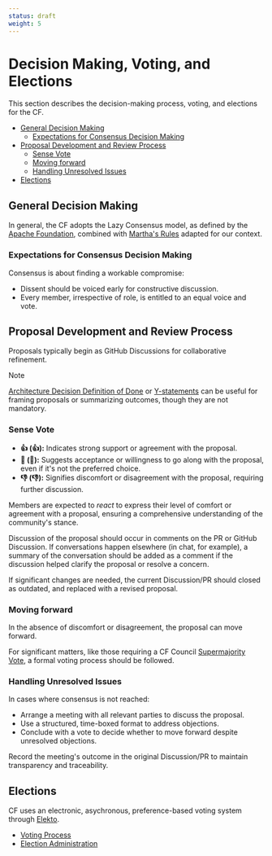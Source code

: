 ```yaml
---
status: draft
weight: 5
---
```

# Decision Making, Voting, and Elections

This section describes the decision-making process, voting, and elections for the CF.

- [General Decision Making](#general-decision-making)
    - [Expectations for Consensus Decision Making](#expectations-for-consensus-decision-making)
- [Proposal Development and Review Process](#proposal-development-and-review-process)
    - [Sense Vote](#sense-vote)
    - [Moving forward](#moving-forward)
    - [Handling Unresolved Issues](#handling-unresolved-issues)
- [Elections](#elections)

## General Decision Making

In general, the CF adopts the Lazy Consensus model, as defined by the [Apache Foundation](https://community.apache.org/committers/decisionMaking.html), combined with [Martha's Rules](https://digitalcommons.unl.edu/cgi/viewcontent.cgi?article=1825&context=sociologyfacpub) adapted for our context.

### Expectations for Consensus Decision Making

Consensus is about finding a workable compromise:

- Dissent should be voiced early for constructive discussion.
- Every member, irrespective of role, is entitled to an equal voice and vote.

## Proposal Development and Review Process

Proposals typically begin as GitHub Discussions for collaborative refinement.

> [!NOTE]
> [Architecture Decision Definition of Done][ADD] or [Y-statements][y-statements] can be useful for framing proposals or summarizing outcomes, though they are not mandatory.

[ADD]: https://www.ozimmer.ch/practices/2020/05/22/ADDefinitionOfDone.html
[y-statements]: https://medium.com/olzzio/y-statements-10eb07b5a177

### Sense Vote

- **👍 (:+1:):** Indicates strong support or agreement with the proposal.
- **👀 (:eyes:):** Suggests acceptance or willingness to go along with the proposal, even if it's not the preferred choice.
- **👎 (:-1:):** Signifies discomfort or disagreement with the proposal, requiring further discussion.

Members are expected to *react* to express their level of comfort or agreement with a proposal,
ensuring a comprehensive understanding of the community's stance.

Discussion of the proposal should occur in comments on the PR or GitHub Discussion. If conversations happen elsewhere (in chat, for example), a summary of the conversation should be added as a comment if the discussion helped clarify the proposal or resolve a concern.

If significant changes are needed, the current Discussion/PR should closed as outdated, and replaced with a revised proposal.

### Moving forward

In the absence of discomfort or disagreement, the proposal can move forward.

For significant matters, like those requiring a CF Council [Supermajority Vote][cfc-sv], a formal voting process should be followed.

[cfc-sv]: ./3-cf-council.md#matters-requiring-supermajority-vote

### Handling Unresolved Issues

In cases where consensus is not reached:

- Arrange a meeting with all relevant parties to discuss the proposal.
- Use a structured, time-boxed format to address objections.
- Conclude with a vote to decide whether to move forward despite unresolved objections.

Record the meeting's outcome in the original Discussion/PR to maintain transparency and traceability.

## Elections

CF uses an electronic, asychronous, preference-based voting system through [Elekto](https://elekto.dev/docs/).

- [Voting Process](https://elekto.dev/docs/voting/)
- [Election Administration](https://elekto.dev/docs/administration/)
